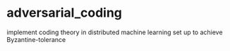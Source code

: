 # adversarial_coding
implement coding theory in distributed machine learning set up to achieve Byzantine-tolerance
